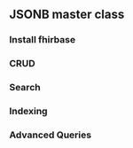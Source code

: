 ## JSONB master class


### Install fhirbase


### CRUD


### Search

### Indexing

### Advanced Queries
